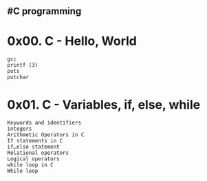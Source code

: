 #C programming
---------------
# 0x00. C - Hello, World
    gcc
    printf (3)
    puts
    putchar
# 0x01. C - Variables, if, else, while
    Keywords and identifiers
    integers
    Arithmetic Operators in C
    If statements in C
    if…else statement
    Relational operators
    Logical operators
    while loop in C
    While loop 
